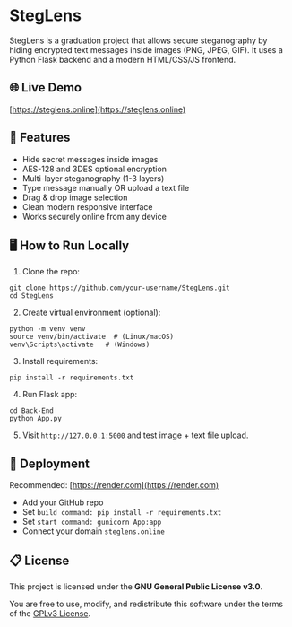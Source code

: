 # StegLens

StegLens is a graduation project that allows secure steganography by hiding encrypted text messages inside images (PNG, JPEG, GIF). It uses a Python Flask backend and a modern HTML/CSS/JS frontend.

## 🌐 Live Demo
[https://steglens.online](https://steglens.online)

## 🎯 Features
- Hide secret messages inside images
- AES-128 and 3DES optional encryption
- Multi-layer steganography (1-3 layers)
- Type message manually OR upload a text file
- Drag & drop image selection
- Clean modern responsive interface
- Works securely online from any device

## 🖥️ How to Run Locally
1. Clone the repo:
```
git clone https://github.com/your-username/StegLens.git
cd StegLens
```
2. Create virtual environment (optional):
```
python -m venv venv
source venv/bin/activate  # (Linux/macOS)
venv\Scripts\activate   # (Windows)
```
3. Install requirements:
```
pip install -r requirements.txt
```
4. Run Flask app:
```
cd Back-End
python App.py
```
5. Visit `http://127.0.0.1:5000` and test image + text file upload.

## 🚀 Deployment
Recommended: [https://render.com](https://render.com)
- Add your GitHub repo
- Set `build command: pip install -r requirements.txt`
- Set `start command: gunicorn App:app`
- Connect your domain `steglens.online`

## 📋 License

This project is licensed under the **GNU General Public License v3.0**.

You are free to use, modify, and redistribute this software under the terms of the [GPLv3 License](https://www.gnu.org/licenses/gpl-3.0.html).

